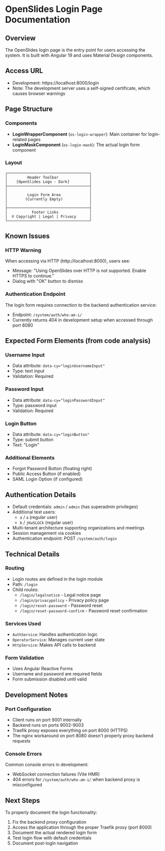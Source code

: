 # OpenSlides Login Page Documentation

## Overview
The OpenSlides login page is the entry point for users accessing the system. It is built with Angular 19 and uses Material Design components.

## Access URL
- Development: https://localhost:8000/login
- Note: The development server uses a self-signed certificate, which causes browser warnings

## Page Structure

### Components
- **LoginWrapperComponent** (`os-login-wrapper`): Main container for login-related pages
- **LoginMaskComponent** (`os-login-mask`): The actual login form component

### Layout
```
┌─────────────────────────────────────┐
│         Header Toolbar              │
│    [OpenSlides Logo - Dark]         │
├─────────────────────────────────────┤
│                                     │
│         Login Form Area             │
│        (Currently Empty)            │
│                                     │
├─────────────────────────────────────┤
│           Footer Links              │
│  © Copyright | Legal | Privacy      │
└─────────────────────────────────────┘
```

## Known Issues

### HTTP Warning
When accessing via HTTP (http://localhost:8000), users see:
- Message: "Using OpenSlides over HTTP is not supported. Enable HTTPS to continue."
- Dialog with "OK" button to dismiss

### Authentication Endpoint
The login form requires connection to the backend authentication service:
- Endpoint: `/system/auth/who-am-i/`
- Currently returns 404 in development setup when accessed through port 8080

## Expected Form Elements (from code analysis)

### Username Input
- Data attribute: `data-cy="loginUsernameInput"`
- Type: text input
- Validation: Required

### Password Input  
- Data attribute: `data-cy="loginPasswordInput"`
- Type: password input
- Validation: Required

### Login Button
- Data attribute: `data-cy="loginButton"`
- Type: submit button
- Text: "Login"

### Additional Elements
- Forgot Password Button (floating right)
- Public Access Button (if enabled)
- SAML Login Option (if configured)

## Authentication Details
- Default credentials: `admin` / `admin` (has superadmin privileges)
- Additional test users:
  - `a` / `a` (regular user)
  - `b` / `jKwSLGCk` (regular user)
- Multi-tenant architecture supporting organizations and meetings
- Session management via cookies
- Authentication endpoint: POST `/system/auth/login`

## Technical Details

### Routing
- Login routes are defined in the login module
- Path: `/login`
- Child routes:
  - `/login/legalnotice` - Legal notice page
  - `/login/privacypolicy` - Privacy policy page
  - `/login/reset-password` - Password reset
  - `/login/reset-password-confirm` - Password reset confirmation

### Services Used
- `AuthService`: Handles authentication logic
- `OperatorService`: Manages current user state
- `HttpService`: Makes API calls to backend

### Form Validation
- Uses Angular Reactive Forms
- Username and password are required fields
- Form submission disabled until valid

## Development Notes

### Port Configuration
- Client runs on port 9001 internally
- Backend runs on ports 9002-9003
- Traefik proxy exposes everything on port 8000 (HTTPS)
- The nginx workaround on port 8080 doesn't properly proxy backend requests

### Console Errors
Common console errors in development:
- WebSocket connection failures (Vite HMR)
- 404 errors for `/system/auth/who-am-i/` when backend proxy is misconfigured

## Next Steps
To properly document the login functionality:
1. Fix the backend proxy configuration
2. Access the application through the proper Traefik proxy (port 8000)
3. Document the actual rendered login form
4. Test login flow with default credentials
5. Document post-login navigation